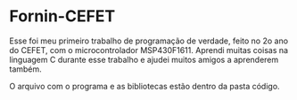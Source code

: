 # Fornin-CEFET
Esse foi meu primeiro trabalho de programação de verdade, feito no 2o ano do CEFET, com o microcontrolador MSP430F1611.
Aprendi muitas coisas na linguagem C durante esse trabalho e ajudei muitos amigos a aprenderem também.

O arquivo com o programa e as bibliotecas estão dentro da pasta código.

